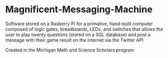 # Magnificent-Messaging-Machine
Software stored on a Rasberry Pi for a primative, hand-built computer composed of logic gates, breadboards, LEDs, and switches that allows the user to play twenty questions (stored on a SQL database) and post a message with their game result on the internet via the Twitter API

Created in the Michigan Math and Science Scholars program
